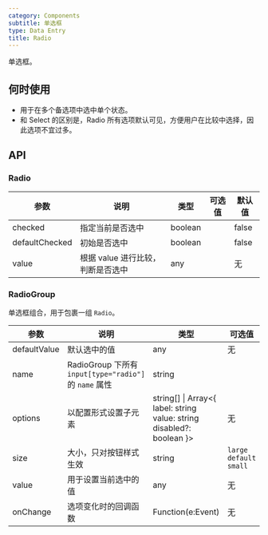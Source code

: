 ```yaml
---
category: Components
subtitle: 单选框
type: Data Entry
title: Radio
---
```


单选框。

## 何时使用

- 用于在多个备选项中选中单个状态。
- 和 Select 的区别是，Radio 所有选项默认可见，方便用户在比较中选择，因此选项不宜过多。

## API

### Radio

| 参数 | 说明 | 类型 | 可选值 | 默认值 |
| --- | --- | --- | --- | --- |
| checked | 指定当前是否选中 | boolean |  | false |
| defaultChecked | 初始是否选中 | boolean |  | false |
| value | 根据 value 进行比较，判断是否选中 | any |  | 无 |

### RadioGroup

单选框组合，用于包裹一组 `Radio`。

| 参数 | 说明 | 类型 | 可选值 | 默认值 |
| --- | --- | --- | --- | --- |
| defaultValue | 默认选中的值 | any | 无 | 无 |
| name | RadioGroup 下所有 `input[type="radio"]` 的 `name` 属性 | string |  | 无 |
| options | 以配置形式设置子元素 | string\[] \| Array&lt;{ label: string value: string disabled?: boolean }> | 无 | 无 |
| size | 大小，只对按钮样式生效 | string | `large` `default` `small` | `default` |
| value | 用于设置当前选中的值 | any | 无 | 无 |
| onChange | 选项变化时的回调函数 | Function(e:Event) | 无 | 无 |
